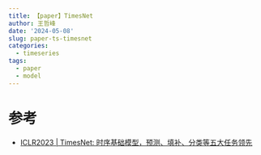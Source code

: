 ```yaml
---
title: 【paper】TimesNet
author: 王哲峰
date: '2024-05-08'
slug: paper-ts-timesnet
categories:
  - timeseries
tags:
  - paper
  - model
---
```






# 参考

* [ICLR2023 | TimesNet: 时序基础模型，预测、填补、分类等五大任务领先](https://zhuanlan.zhihu.com/p/606575441)

